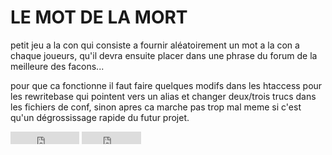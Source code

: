 # LE MOT DE LA MORT

petit jeu a la con qui consiste a fournir aléatoirement un mot a la con
a chaque joueurs, qu'il devra ensuite placer dans une phrase du forum de 
la meilleure des facons...


pour que ca fonctionne il faut faire quelques modifs dans les htaccess pour les 
rewritebase qui pointent vers un alias et changer deux/trois trucs dans les 
fichiers de conf, sinon apres ca marche pas trop mal meme si c'est qu'un 
dégrossissage rapide du futur projet.

<iframe src="http://lleixat.github.com/github-buttons/github-btn.html?user=lleixat&repo=lmdlm&type=watch&count=true"
  allowtransparency="true" frameborder="0" scrolling="0" width="110px" height="20px"></iframe>   <iframe src="http://lleixat.github.com/github-buttons/github-btn.html?user=lleixat&repo=lmdlm&type=fork&count=true"
  allowtransparency="true" frameborder="0" scrolling="0" width="95px" height="20px"></iframe>

